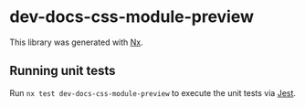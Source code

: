 # dev-docs-css-module-preview

This library was generated with [Nx](https://nx.dev).

## Running unit tests

Run `nx test dev-docs-css-module-preview` to execute the unit tests via [Jest](https://jestjs.io).
